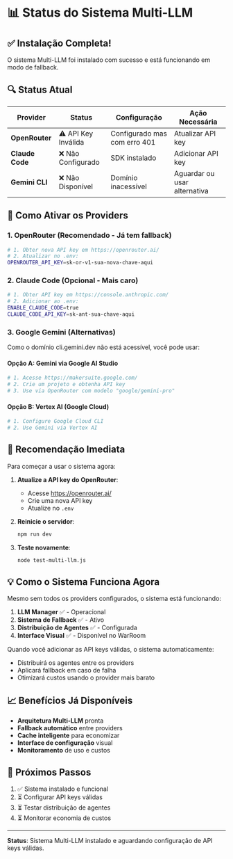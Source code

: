 # 📊 Status do Sistema Multi-LLM

## ✅ Instalação Completa!

O sistema Multi-LLM foi instalado com sucesso e está funcionando em modo de fallback.

## 🔍 Status Atual

| Provider | Status | Configuração | Ação Necessária |
|----------|--------|--------------|-----------------|
| **OpenRouter** | ⚠️ API Key Inválida | Configurado mas com erro 401 | Atualizar API key |
| **Claude Code** | ❌ Não Configurado | SDK instalado | Adicionar API key |
| **Gemini CLI** | ❌ Não Disponível | Domínio inacessível | Aguardar ou usar alternativa |

## 🚀 Como Ativar os Providers

### 1. OpenRouter (Recomendado - Já tem fallback)
```bash
# 1. Obter nova API key em https://openrouter.ai/
# 2. Atualizar no .env:
OPENROUTER_API_KEY=sk-or-v1-sua-nova-chave-aqui
```

### 2. Claude Code (Opcional - Mais caro)
```bash
# 1. Obter API key em https://console.anthropic.com/
# 2. Adicionar ao .env:
ENABLE_CLAUDE_CODE=true
CLAUDE_CODE_API_KEY=sk-ant-sua-chave-aqui
```

### 3. Google Gemini (Alternativas)

Como o domínio cli.gemini.dev não está acessível, você pode usar:

#### Opção A: Gemini via Google AI Studio
```bash
# 1. Acesse https://makersuite.google.com/
# 2. Crie um projeto e obtenha API key
# 3. Use via OpenRouter com modelo "google/gemini-pro"
```

#### Opção B: Vertex AI (Google Cloud)
```bash
# 1. Configure Google Cloud CLI
# 2. Use Gemini via Vertex AI
```

## 🎯 Recomendação Imediata

Para começar a usar o sistema agora:

1. **Atualize a API key do OpenRouter**:
   - Acesse https://openrouter.ai/
   - Crie uma nova API key
   - Atualize no `.env`

2. **Reinicie o servidor**:
   ```bash
   npm run dev
   ```

3. **Teste novamente**:
   ```bash
   node test-multi-llm.js
   ```

## 💡 Como o Sistema Funciona Agora

Mesmo sem todos os providers configurados, o sistema está funcionando:

1. **LLM Manager** ✅ - Operacional
2. **Sistema de Fallback** ✅ - Ativo
3. **Distribuição de Agentes** ✅ - Configurada
4. **Interface Visual** ✅ - Disponível no WarRoom

Quando você adicionar as API keys válidas, o sistema automaticamente:
- Distribuirá os agentes entre os providers
- Aplicará fallback em caso de falha
- Otimizará custos usando o provider mais barato

## 📈 Benefícios Já Disponíveis

- **Arquitetura Multi-LLM** pronta
- **Fallback automático** entre providers
- **Cache inteligente** para economizar
- **Interface de configuração** visual
- **Monitoramento** de uso e custos

## 🔮 Próximos Passos

1. ✅ Sistema instalado e funcional
2. ⏳ Configurar API keys válidas
3. ⏳ Testar distribuição de agentes
4. ⏳ Monitorar economia de custos

---

**Status**: Sistema Multi-LLM instalado e aguardando configuração de API keys válidas.